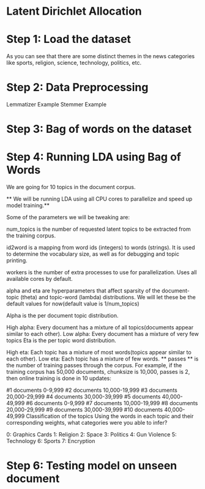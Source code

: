 # Latent Dirichlet Allocation
# Step 1: Load the dataset
As you can see that there are some distinct themes in the news categories like sports, religion, science, technology, politics, etc.
# Step 2: Data Preprocessing
Lemmatizer Example
Stemmer Example
# Step 3: Bag of words on the dataset
# Step 4: Running LDA using Bag of Words
We are going for 10 topics in the document corpus.

** We will be running LDA using all CPU cores to parallelize and speed up model training.**

Some of the parameters we will be tweaking are:

num_topics is the number of requested latent topics to be extracted from the training corpus.

id2word is a mapping from word ids (integers) to words (strings). It is used to determine the vocabulary size, as well as for debugging and topic printing.

workers is the number of extra processes to use for parallelization. Uses all available cores by default.

alpha and eta are hyperparameters that affect sparsity of the document-topic (theta) and topic-word (lambda) distributions. We will let these be the default values for now(default value is 1/num_topics)

Alpha is the per document topic distribution.

High alpha: Every document has a mixture of all topics(documents appear similar to each other).
Low alpha: Every document has a mixture of very few topics
Eta is the per topic word distribution.

High eta: Each topic has a mixture of most words(topics appear similar to each other).
Low eta: Each topic has a mixture of few words.
** passes ** is the number of training passes through the corpus. For example, if the training corpus has 50,000 documents, chunksize is 10,000, passes is 2, then online training is done in 10 updates:

#1 documents 0-9,999
#2 documents 10,000-19,999
#3 documents 20,000-29,999
#4 documents 30,000-39,999
#5 documents 40,000-49,999
#6 documents 0-9,999
#7 documents 10,000-19,999
#8 documents 20,000-29,999
#9 documents 30,000-39,999
#10 documents 40,000-49,999
Classification of the topics
Using the words in each topic and their corresponding weights, what categories were you able to infer?

0: Graphics Cards
1: Religion
2: Space
3: Politics
4: Gun Violence
5: Technology
6: Sports
7: Encryption
# Step 6: Testing model on unseen document
